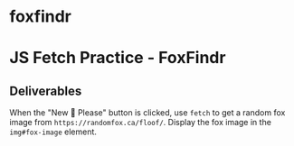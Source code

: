 # foxfindr
# JS Fetch Practice - FoxFindr

## Deliverables

When the "New 🦊 Please" button is clicked, use `fetch` to get a random fox image from `https://randomfox.ca/floof/`. Display the fox image in the `img#fox-image` element.